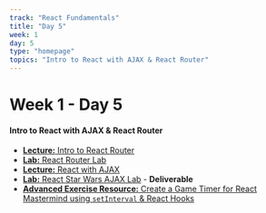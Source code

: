 ```yaml
---
track: "React Fundamentals"
title: "Day 5"
week: 1
day: 5
type: "homepage"
topics: "Intro to React with AJAX & React Router"
---
```



# Week 1 - Day 5

#### Intro to React with AJAX & React Router


- [**Lecture:** Intro to React Router](/react-fundamentals/week-1/day-5/lecture-materials/intro-to-react-router/)
- [**Lab:** React Router Lab](/react-fundamentals/week-1/day-5/labs/react-router-lab/)
- [**Lecture:** React with AJAX](/react-fundamentals/week-1/day-5/lecture-materials/react-with-ajax/)
- [**Lab:** React Star Wars AJAX Lab](/react-fundamentals/week-1/day-5/labs/star-wars-api-react-lab) - **Deliverable**
- [**Advanced Exercise Resource:** Create a Game Timer for React Mastermind using `setInterval` & React Hooks](/react-fundamentals/week-1/day-5/lecture-materials/gametimer-feature-advanced-exercise/)
